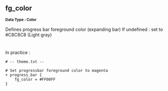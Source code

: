 ## fg_color
<b> <sup> Data Type : Color </sup> </b>

Defines progress bar foreground color (expanding bar)
If undefined : set to #C8C8C8 (Light gray)
#
In practice :

```
# -- theme.txt --

# Set progressbar foreground color to magenta
+ progress_bar {
	fg_color = #FF00FF
}
```